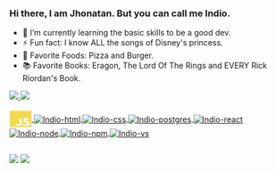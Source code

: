 ### Hi there, I am Jhonatan. But you can call me Indio.

- 🌱 I’m currently learning the basic skills to be a good dev.
- ⚡ Fun fact: I know ALL the songs of Disney's princess.
- 🍖 Favorite Foods: Pizza and Burger.
- 📚 Favorite Books: Eragon, The Lord Of The Rings and EVERY Rick Riordan's Book.

 <div>
  <a href="https://github.com/IndioBR/">
  <img height="180em" src="https://github-readme-stats.vercel.app/api?username=IndioBR&show_icons=true&theme=dracula&include_all_commits=true&count_private=true"/>
  <img height="180em" src="https://github-readme-stats.vercel.app/api/top-langs/?username=IndioBR&layout=compact&langs_count=7&theme=dracula"/>
</div>
<div style="display: inline_block"><br>
  <img align="center" alt="Indio-JS" height="30" width="40" src="https://raw.githubusercontent.com/devicons/devicon/master/icons/javascript/javascript-plain.svg">
  <img align="center" alt="Indio-html" height="30" width="40" src="https://cdn.jsdelivr.net/gh/devicons/devicon/icons/html5/html5-original.svg" />
  <img align="center" alt="Indio-css" height="30" width="40" src="https://cdn.jsdelivr.net/gh/devicons/devicon/icons/css3/css3-original.svg" />
  <img align="center" alt="Indio-postgres" height="30" width="40" src="https://cdn.jsdelivr.net/gh/devicons/devicon/icons/postgresql/postgresql-original.svg" />
  <img align="center" alt="Indio-react" height="30" width="40" src="https://cdn.jsdelivr.net/gh/devicons/devicon/icons/react/react-original.svg" />
  <img align="center" alt="Indio-node" height="30" width="40" src="https://cdn.jsdelivr.net/gh/devicons/devicon/icons/nodejs/nodejs-original.svg" />
  <img align="center" alt="Indio-npm" height="30" width="40" src="https://cdn.jsdelivr.net/gh/devicons/devicon/icons/npm/npm-original-wordmark.svg" />
  <img align="center" alt="Indio-vs" height="30" width="40" src="https://cdn.jsdelivr.net/gh/devicons/devicon/icons/visualstudio/visualstudio-plain.svg" />
<div>

  ##
  
<div>
  <a href = "mailto:contact.jonatasdev@gmail.com"><img src="https://img.shields.io/badge/-Gmail-%23333?style=for-the-badge&logo=gmail&logoColor=white" target="_blank"></a>
  <a href="https://www.linkedin.com/in/devIndio" target="_blank"><img src="https://img.shields.io/badge/-LinkedIn-%230077B5?style=for-the-badge&logo=linkedin&logoColor=white" target="_blank"></a>
 <div>
